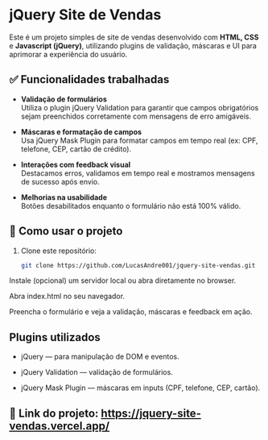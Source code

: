 # jQuery Site de Vendas

Este é um projeto simples de site de vendas desenvolvido com **HTML, CSS** e **Javascript (jQuery)**, utilizando plugins de validação, máscaras e UI para aprimorar a experiência do usuário.

## ✅ Funcionalidades trabalhadas

- **Validação de formulários**  
  Utiliza o plugin jQuery Validation para garantir que campos obrigatórios sejam preenchidos corretamente com mensagens de erro amigáveis.
  
- **Máscaras e formatação de campos**  
  Usa jQuery Mask Plugin para formatar campos em tempo real (ex: CPF, telefone, CEP, cartão de crédito).

- **Interações com feedback visual**  
  Destacamos erros, validamos em tempo real e mostramos mensagens de sucesso após envio.

- **Melhorias na usabilidade**  
  Botões desabilitados enquanto o formulário não está 100% válido.

## 🚀 Como usar o projeto

1. Clone este repositório:
   ```bash
   git clone https://github.com/LucasAndre001/jquery-site-vendas.git
Instale (opcional) um servidor local ou abra diretamente no browser.

Abra index.html no seu navegador.

Preencha o formulário e veja a validação, máscaras e feedback em ação.

## Plugins utilizados

- jQuery — para manipulação de DOM e eventos.

- jQuery Validation — validação de formulários.

- jQuery Mask Plugin — máscaras em inputs (CPF, telefone, CEP, cartão).

## 🔗 Link do projeto: https://jquery-site-vendas.vercel.app/
